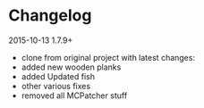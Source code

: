 # Changelog


2015-10-13  1.7.9+
 * clone from original project with latest changes:
 *  added new wooden planks
 *  added Updated fish
 *  other various fixes
 * removed all MCPatcher stuff
